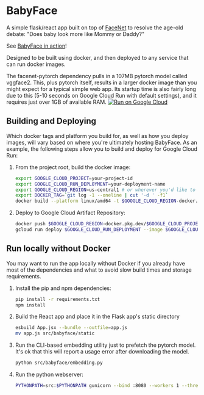 # BabyFace

A simple flask/react app built on top of [FaceNet](timesler/facenet-pytorch) to resolve the age-old debate: "Does baby look more like Mommy or Daddy?"

See [BabyFace in action](https://babyface.viviandriley.com)!

Designed to be built using docker, and then deployed to any service that can run docker images.

The facenet-pytorch dependency pulls in a 107MB pytorch model called vggface2.
This, plus pytorch itself, results in a larger docker image than you might expect for a typical simple web app.
Its startup time is also fairly long due to this (5-10 seconds on Google Cloud Run with default settings), and it requires just over 1GB of available RAM.
[![Run on Google Cloud](https://deploy.cloud.run/button.svg)](https://deploy.cloud.run)

## Building and Deploying

Which docker tags and platform you build for, as well as how you deploy images, will vary based on where you're ultimately hosting BabyFace.
As an example, the following steps allow you to build and deploy for Google Cloud Run:

1. From the project root, build the docker image:
    ```bash
    export GOOGLE_CLOUD_PROJECT=your-project-id
    export GOOGLE_CLOUD_RUN_DEPLOYMENT=your-deployment-name
    export GOOGLE_CLOUD_REGION=us-central1 # or wherever you'd like to deploy
    export DOCKER_TAG=`git log -1 --oneline | cut '-d ' -f1`
    docker build --platform linux/amd64 -t $GOOGLE_CLOUD_REGION-docker.pkg.dev/$GOOGLE_CLOUD_PROJECT/$GOOGLE_CLOUD_RUN_DEPLOYMENT:$DOCKER_TAG
    ```

2. Deploy to Google Cloud Artifact Repository:
    ```bash
    docker push $GOOGLE_CLOUD_REGION-docker.pkg.dev/$GOOGLE_CLOUD_PROJECT/$GOOGLE_CLOUD_RUN_DEPLOYMENT:$DOCKER_TAG
    gcloud run deploy $GOOGLE_CLOUD_RUN_DEPLOYMENT --image $GOOGLE_CLOUD_REGION-docker.pkg.dev/$GOOGLE_CLOUD_PROJECT/$GOOGLE_CLOUD_RUN_DEPLOYMENT:$DOCKER_TAG --platform managed --region GOOGLE_CLOUD_REGION
    ```

## Run locally without Docker

You may want to run the app locally without Docker if you already have most of the dependencies and what to avoid slow build times and storage requirements.

1. Install the pip and npm dependencies:
    ```bash
    pip install -r requirements.txt
    npm install
    ```

2. Build the React app and place it in the Flask app's static directory
    ```bash
    esbuild App.jsx --bundle --outfile=app.js
    mv app.js src/babyface/static
    ```

3. Run the CLI-based embedding utility just to prefetch the pytorch model. It's ok that this will report a usage error after downloading the model.
    ```bash
    python src/babyface/embedding.py
    ```

4. Run the python webserver:
    ```bash
    PYTHONPATH=src:$PYTHONPATH gunicorn --bind :8080 --workers 1 --threads 8 --timeout 0 babyface:app
    ```
